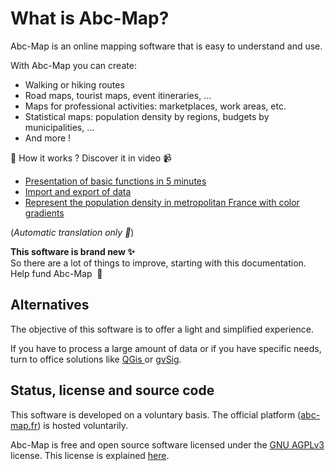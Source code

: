 <a name="presentation"></a>

# What is Abc-Map?

Abc-Map is an online mapping software that is easy to understand and use.

With Abc-Map you can create:

- Walking or hiking routes
- Road maps, tourist maps, event itineraries, ...
- Maps for professional activities: marketplaces, work areas, etc.
- Statistical maps: population density by regions, budgets by municipalities, ...
- And more !

👋 How it works ? Discover it in video 📹

- <a href="https://youtu.be/bXl3Uq5fU34" target="_blank">Presentation of basic functions in 5 minutes</a>
- <a href="https://youtu.be/majmp2GFfkE" target="_blank">Import and export of data</a>
- <a href="https://youtu.be/irT6eV7JGDw" target="_blank">Represent the population density in metropolitan France with color gradients</a>

(<i>Automatic translation only 🤭</i>)

<div class='alert alert-info my-4 d-flex flex-column'>
  <b>This software is brand new ✨ </b>
  <div>So there are a lot of things to improve, starting with this documentation.</div>

  <a class='btn btn-link mt-3' onclick='abc.goTo("/funding")'>
    Help fund Abc-Map&nbsp;&nbsp;💌
  </a>
</div>

## Alternatives

The objective of this software is to offer a light and simplified experience.

If you have to process a large amount of data or if you have specific needs, turn to office solutions like
<a href="https://www.qgis.org/" target='_blank'> QGis </a> or <a href="http://www.gvsig.com" target='_blank'>gvSig</a>.

## Status, license and source code

This software is developed on a voluntary basis. The official platform ([abc-map.fr](https://abc-map.fr)) is hosted
voluntarily.

Abc-Map is free and open source software licensed under the <a target='_blank' href='https://www.gnu.org/licenses/agpl-3.0.html'>GNU AGPLv3</a> license.
This license is explained <a target='_blank' href='https://www.gnu.org/licenses/quick-guide-gplv3.en.html'>here</a>.

